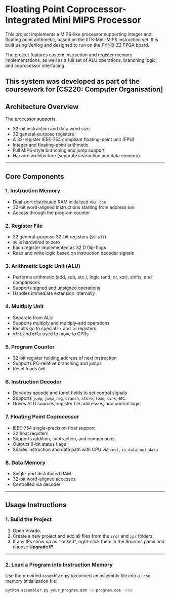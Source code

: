 # Floating Point Coprocessor-Integrated Mini MIPS Processor

This project implements a MIPS-like processor supporting integer and floating point arithmetic, based on the IITK-Mini-MIPS instruction set. It is built using Verilog and designed to run on the PYNQ-Z2 FPGA board.

The project features custom instruction and register memory implementations, as well as a full set of ALU operations, branching logic, and coprocessor interfacing.

This system was developed as part of the coursework for [CS220: Computer Organisation]
---

## Architecture Overview

The processor supports:

- 32-bit instruction and data word size
- 32 general-purpose registers
- A 32-register IEEE-754 compliant floating-point unit (FPU)
- Integer and floating-point arithmetic
- Full MIPS-style branching and jump support
- Harvard architecture (separate instruction and data memory)

---

## Core Components

### 1. Instruction Memory
- Dual-port distributed RAM initialized via `.coe`
- 32-bit word-aligned instructions starting from address `0x0`
- Access through the program counter

### 2. Register File
- 32 general-purpose 32-bit registers (`$0`–`$31`)
- `$0` is hardwired to zero
- Each register implemented as 32 D flip-flops
- Read and write logic based on instruction decoder signals

### 3. Arithmetic Logic Unit (ALU)
- Performs arithmetic (add, sub, etc.), logic (and, or, xor), shifts, and comparisons
- Supports signed and unsigned operations
- Handles immediate extension internally

### 4. Multiply Unit
- Separate from ALU
- Supports multiply and multiply-add operations
- Results go to special `hi` and `lo` registers
- `mfhi` and `mflo` used to move to GPRs

### 5. Program Counter
- 32-bit register holding address of next instruction
- Supports PC-relative branching and jumps
- Reset loads `0x0`

### 6. Instruction Decoder
- Decodes opcode and funct fields to set control signals
- Supports `jump`, `jump_reg`, `branch`, `store`, `load`, `link`, etc.
- Drives ALU sources, register file addresses, and control logic

### 7. Floating Point Coprocessor
- IEEE-754 single-precision float support
- 32 float registers
- Supports addition, subtraction, and comparisons
- Outputs 8-bit status flags
- Shares instruction and data path with CPU via `inst`, `in_data`, `out_data`

### 8. Data Memory
- Single-port distributed RAM
- 32-bit word-aligned accesses
- Controlled via decoder

---

## Usage Instructions

### 1. Build the Project

1. Open Vivado.
2. Create a new project and add all files from the `src/` and `ip/` folders.
3. If any IPs show up as "locked", right-click them in the *Sources* panel and choose **Upgrade IP**.

---

### 2. Load a Program into Instruction Memory

Use the provided `assembler.py` to convert an assembly file into a `.coe` memory initialization file:

```bash
python assembler.py your_program.asm -o program.coe -coe
